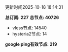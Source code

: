 更新时间2025-10-18 18:14:31

**总订阅: 227**
**总节点: 40726**
- vless节点: 14540
- hysteria2节点: 14

**google ping有效节点: 219**
